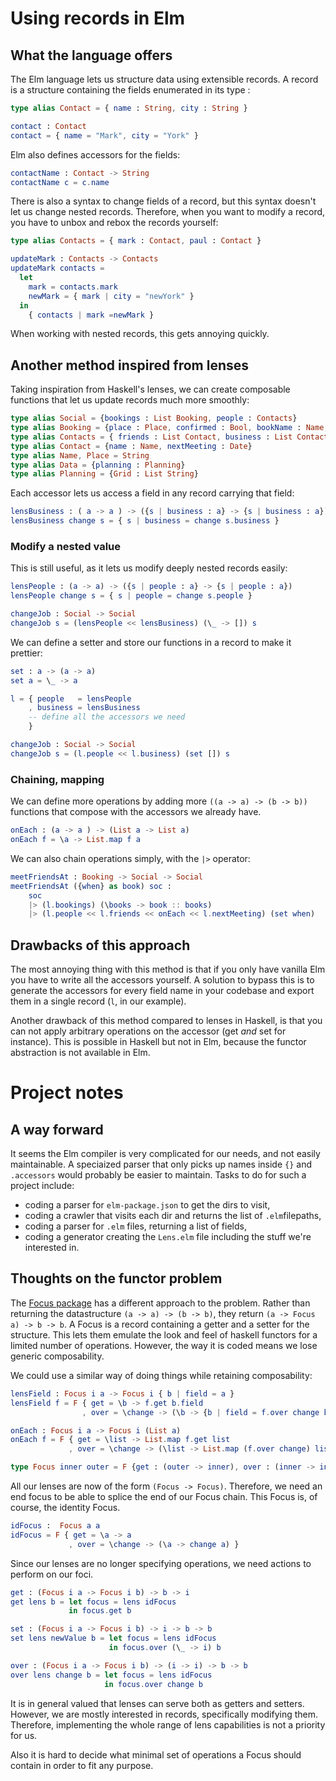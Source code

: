 Using records in Elm
====================

## What the language offers

The Elm language lets us structure data using extensible records.
A record is a structure containing the fields enumerated in its type :
```elm
type alias Contact = { name : String, city : String }

contact : Contact
contact = { name = "Mark", city = "York" }
```

Elm also defines accessors for the fields:
```elm
contactName : Contact -> String
contactName c = c.name
```

There is also a syntax to change fields of a record, but this syntax doesn't let us change nested records.
Therefore, when you want to modify a record, you have to unbox and rebox the records yourself:
```elm
type alias Contacts = { mark : Contact, paul : Contact }

updateMark : Contacts -> Contacts
updateMark contacts = 
  let 
    mark = contacts.mark
    newMark = { mark | city = "newYork" }
  in
    { contacts | mark =newMark }
```

When working with nested records, this gets annoying quickly. 

## Another method inspired from lenses

Taking inspiration from Haskell's lenses, we can create composable functions that let us update records much more smoothly: 
```elm
type alias Social = {bookings : List Booking, people : Contacts}
type alias Booking = {place : Place, confirmed : Bool, bookName : Name, when : Date}
type alias Contacts = { friends : List Contact, business : List Contact}
type alias Contact = {name : Name, nextMeeting : Date}
type alias Name, Place = String
type alias Data = {planning : Planning}
type alias Planning = {Grid : List String}
```

Each accessor lets us access a field in any record carrying that field:
```elm
lensBusiness : ( a -> a ) -> ({s | business : a} -> {s | business : a})  
lensBusiness change s = { s | business = change s.business }
```

### Modify a nested value

This is still useful, as it lets us modify deeply nested records easily:
```elm
lensPeople : (a -> a) -> ({s | people : a} -> {s | people : a})
lensPeople change s = { s | people = change s.people }

changeJob : Social -> Social
changeJob s = (lensPeople << lensBusiness) (\_ -> []) s
```

We can define a setter and store our functions in a record to make it prettier:
```elm
set : a -> (a -> a)
set a = \_ -> a

l = { people   = lensPeople
    , business = lensBusiness
    -- define all the accessors we need
    }

changeJob : Social -> Social
changeJob s = (l.people << l.business) (set []) s
```

### Chaining, mapping

We can define more operations by adding more `((a -> a) -> (b -> b))` functions that compose with the accessors we already have.
```elm
onEach : (a -> a ) -> (List a -> List a)
onEach f = \a -> List.map f a
```

We can also chain operations simply, with the `|>` operator:
```elm
meetFriendsAt : Booking -> Social -> Social 
meetFriendsAt ({when} as book) soc : 
    soc
    |> (l.bookings) (\books -> book :: books)
    |> (l.people << l.friends << onEach << l.nextMeeting) (set when)
```

## Drawbacks of this approach

The most annoying thing with this method is that if you only have vanilla Elm you have to write all the accessors yourself.
A solution to bypass this is to generate the accessors for every field name in your codebase and export them in a single record (`l`, in our example).

Another drawback of this method compared to lenses in Haskell, is that you can not apply arbitrary operations on the accessor (get *and* set for instance).
This is possible in Haskell but not in Elm, because the functor abstraction is not available in Elm.


# Project notes
## A way forward
It seems the Elm compiler is very complicated for our needs, and not easily maintainable.
A speciaized parser that only picks up names inside `{}` and `.accessors` would probably be easier to maintain. 
Tasks to do for such a project include:
* coding a parser for `elm-package.json` to get the dirs to visit,
* coding a crawler that visits each dir and returns the list of `.elm`filepaths,
* coding a parser for `.elm` files, returning a list of fields,
* coding a generator creating the `Lens.elm` file including the stuff we're interested in.

## Thoughts on the functor problem
The [Focus package](https://github.com/evancz/focus/blob/2.0.2/src/Focus.elm) has a different approach to the problem. 
Rather than returning the datastructure `(a -> a) -> (b -> b)`, they return `(a -> Focus a) -> b -> b`.
A Focus is a record containing a getter and a setter for the structure.
This lets them emulate the look and feel of haskell functors for a limited number of operations.
However, the way it is coded means we lose generic composability.

We could use a similar way of doing things while retaining composability:
```elm
lensField : Focus i a -> Focus i { b | field = a }
lensField f = F { get = \b -> f.get b.field 
                , over = \change -> (\b -> {b | field = f.over change b.field } ) }

onEach : Focus i a -> Focus i (List a)
onEach f = F { get = \list -> List.map f.get list
             , over = \change -> (\list -> List.map (f.over change) list) }

type Focus inner outer = F {get : (outer -> inner), over : (inner -> inner) -> (outer -> outer) }
```

All our lenses are now of the form `(Focus -> Focus)`.
Therefore, we need an end focus to be able to splice the end of our Focus chain. 
This Focus is, of course, the identity Focus.
```elm
idFocus :  Focus a a
idFocus = F { get = \a -> a
             , over = \change -> (\a -> change a) }
```

Since our lenses are no longer specifying operations, we need actions to perform on our foci.
```elm
get : (Focus i a -> Focus i b) -> b -> i
get lens b = let focus = lens idFocus
             in focus.get b

set : (Focus i a -> Focus i b) -> i -> b -> b
set lens newValue b = let focus = lens idFocus
                      in focus.over (\_ -> i) b

over : (Focus i a -> Focus i b) -> (i -> i) -> b -> b
over lens change b = let focus = lens idFocus
                     in focus.over change b
```

It is in general valued that lenses can serve both as getters and setters.
However, we are mostly interested in records, specifically modifying them.
Therefore, implementing the whole range of lens capabilities is not a priority for us.

Also it is hard to decide what minimal set of operations a Focus should contain in order to fit any purpose.
